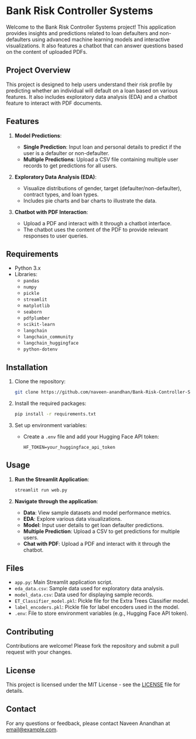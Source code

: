 # Bank Risk Controller Systems

Welcome to the Bank Risk Controller Systems project! This application provides insights and predictions related to loan defaulters and non-defaulters using advanced machine learning models and interactive visualizations. It also features a chatbot that can answer questions based on the content of uploaded PDFs.

## Project Overview

This project is designed to help users understand their risk profile by predicting whether an individual will default on a loan based on various features. It also includes exploratory data analysis (EDA) and a chatbot feature to interact with PDF documents.

## Features

1. **Model Predictions**:
   - **Single Prediction**: Input loan and personal details to predict if the user is a defaulter or non-defaulter.
   - **Multiple Predictions**: Upload a CSV file containing multiple user records to get predictions for all users.

2. **Exploratory Data Analysis (EDA)**:
   - Visualize distributions of gender, target (defaulter/non-defaulter), contract types, and loan types.
   - Includes pie charts and bar charts to illustrate the data.

3. **Chatbot with PDF Interaction**:
   - Upload a PDF and interact with it through a chatbot interface.
   - The chatbot uses the content of the PDF to provide relevant responses to user queries.

## Requirements

- Python 3.x
- Libraries:
  - `pandas`
  - `numpy`
  - `pickle`
  - `streamlit`
  - `matplotlib`
  - `seaborn`
  - `pdfplumber`
  - `scikit-learn`
  - `langchain`
  - `langchain_community`
  - `langchain_huggingface`
  - `python-dotenv`

## Installation

1. Clone the repository:
   ```bash
   git clone https://github.com/naveen-anandhan/Bank-Risk-Controller-Systems.git

   ```

2. Install the required packages:
   ```bash
   pip install -r requirements.txt
   ```

3. Set up environment variables:
   - Create a `.env` file and add your Hugging Face API token:
     ```env
     HF_TOKEN=your_huggingface_api_token
     ```

## Usage

1. **Run the Streamlit Application**:
   ```bash
   streamlit run web.py
   ```

2. **Navigate through the application**:
   - **Data**: View sample datasets and model performance metrics.
   - **EDA**: Explore various data visualizations.
   - **Model**: Input user details to get loan defaulter predictions.
   - **Multiple Prediction**: Upload a CSV to get predictions for multiple users.
   - **Chat with PDF**: Upload a PDF and interact with it through the chatbot.

## Files

- `app.py`: Main Streamlit application script.
- `eda_data.csv`: Sample data used for exploratory data analysis.
- `model_data.csv`: Data used for displaying sample records.
- `ET_Classifier_model.pkl`: Pickle file for the Extra Trees Classifier model.
- `label_encoders.pkl`: Pickle file for label encoders used in the model.
- `.env`: File to store environment variables (e.g., Hugging Face API token).

## Contributing

Contributions are welcome! Please fork the repository and submit a pull request with your changes.

## License

This project is licensed under the MIT License - see the [LICENSE](LICENSE) file for details.

## Contact

For any questions or feedback, please contact Naveen Anandhan at [email@example.com](mailto:email@example.com).
